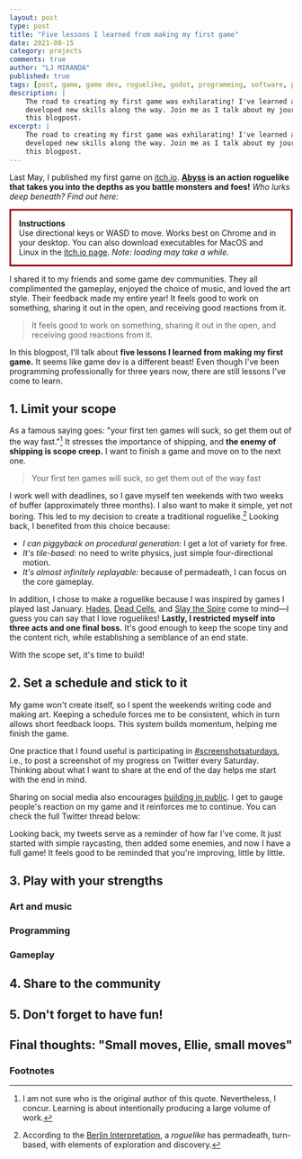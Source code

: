 ```yaml
---
layout: post
type: post
title: "Five lessons I learned from making my first game"
date: 2021-08-15
category: projects
comments: true
author: "LJ MIRANDA"
published: true
tags: [post, game, game dev, roguelike, godot, programming, software, pixel art, 8-bit, sprites, godot engine]
description: |
    The road to creating my first game was exhilarating! I've learned a lot and
    developed new skills along the way. Join me as I talk about my journey in
    this blogpost.
excerpt: |
    The road to creating my first game was exhilarating! I've learned a lot and
    developed new skills along the way. Join me as I talk about my journey in
    this blogpost.
---
```


<span class="firstcharacter">L</span>ast May, I published my first game on
[itch.io](https://ljvmiranda921.itch.io).
**[Abyss](https://ljvmiranda921.itch.io/abyss) is an action roguelike that
takes you into the depths as you battle monsters and foes!** *Who lurks deep
beneath? Find out here:*

<!--
<br />
<div align="center"><iframe frameborder="0" src="https://itch.io/embed-upload/3852074?color=31222c" allowfullscreen="" width="640" height="380"><a href="https://ljvmiranda921.itch.io/abyss">Play Abyss on itch.io</a></iframe></div>
<br />
-->

<p style="border:3px; border-style:solid; border-color:#a00000; padding: 1em;">
<b>Instructions</b><br>
Use directional keys or WASD to move. Works best on Chrome and in your
desktop. You can also download executables for MacOS and Linux in the <a href="https://ljvmiranda921.itch.io/abyss">itch.io page</a>. <i>Note: loading may take a while.</i>
</p>

I shared it to my friends and some game dev communities. They all complimented
the gameplay, enjoyed the choice of music, and loved the art style. Their
feedback made my entire year! It feels good to work on something, sharing it
out in the open, and receiving good reactions from it.

> It feels good to work on something, sharing it out in the open, and receiving
> good reactions from it.

 In this blogpost, I'll talk about **five lessons I learned from making my
 first game.** It seems like game dev is a different beast! Even though I've been
 programming professionally for three years now, there are still lessons I've
 come to learn.

## 1. Limit your scope

As a famous saying goes: "your first ten games will suck, so get them out of
the way fast."[^1] It stresses the importance of shipping, and **the enemy of
shipping is scope creep.** I want to finish a game and move on to the next one.

> Your first ten games will suck, so get them out of the way fast

I work well with deadlines, so I gave myself ten weekends with two weeks of
buffer (approximately three months). I also want to make it simple, yet not
boring. This led to my decision to create a traditional roguelike.[^2]
Looking back, I benefited from this choice because:

* *I can piggyback on procedural generation:* I get a lot of variety for free.
* *It's tile-based:* no need to write physics, just simple four-directional motion.
* *It's almost infinitely replayable:* because of permadeath, I can focus on
    the core gameplay.

<!-- add excalidraw of your plans maybe? -->


In addition, I chose to make a roguelike because I was inspired by games I
played last January.
[Hades](https://store.steampowered.com/app/1145360/Hades/), [Dead
Cells](https://deadcells.fandom.com/wiki/Fatal_Falls_DLC), and [Slay the
Spire](https://store.steampowered.com/app/646570/Slay_the_Spire/) come to
mind&mdash;I guess you can say that I love roguelikes! **Lastly, I restricted
myself into three acts and one final boss.** It's good enough to keep the scope
tiny and the content rich, while establishing a semblance of an end state. 


With the scope set, it's time to build!

## 2. Set a schedule and stick to it

My game won't create itself, so I spent the weekends writing code and making
art. Keeping a schedule forces me to be consistent, which in turn allows short
feedback loops. This system builds momentum, helping me finish the game.

One practice that I found useful is participating in
[#screenshotsaturdays](https://twitter.com/hashtag/screenshotsaturdays), i.e.,
to post a screenshot of my progress on Twitter every Saturday. Thinking about
what I want to share at the end of the day helps me start with the end in mind.

<!-- show layout gif of all your screenshots -->

Sharing on social media also encourages [building in
public](https://www.swyx.io/learn-in-public/). I get to gauge people's reaction
on my game and it reinforces me to continue. You can check the full Twitter
thread below:

<!--
<div align="center"><blockquote class="twitter-tweet" data-theme="light"><p lang="en" dir="ltr">raycasting kinda works <a href="https://t.co/B3FM55VWMj">pic.twitter.com/B3FM55VWMj</a></p>&mdash; カツ (@katsu_pxl) <a href="https://twitter.com/katsu_pxl/status/1368091736925380608?ref_src=twsrc%5Etfw">March 6, 2021</a></blockquote> <script async src="https://platform.twitter.com/widgets.js" charset="utf-8"></script></div>
-->

Looking back, my tweets serve as a reminder of how far I've come. It just
started with simple raycasting, then added some enemies, and now I have a full
game! It feels good to be reminded that you're improving, little by little.

## 3. Play with your strengths

### Art and music

### Programming

### Gameplay


<!--
Why
===
- I want to minimize the number of unknowns as much as possible

Creative Process
================
- Graphic: make a bar chart of uncertainty-level using Excalidraw
    - Art: mid, I am confident with my retro-pixel skills
    - Programming: high-mid, chose a programming language similar to Python
        - Initial idea was to use PICO-8, but a lot of learning curve
        - I just want to hack for now
    - Gameplay: low-mid, I am familiar with traditional roguelikes, but not too 
        familiar to understand their intricacies
    - Music: low, I don't know how to make music yet
Use each component as subsections?
-->


## 4. Share to the community

<!--
I realized that it's very important for me to join communities of like minded
people. I shared it in roguelikedev, newbie game dev community, and in godot
showcase discord groups.

I like getting feedback from a lot people as much as possible so that I can
further improve my craft.

Image: show screenshots of feedback!
-->


## 5. Don't forget to have fun!

<!--
My litmus test is: will I play it?
My initial mindset when building my first game is that I'm making it for myself
It's ok if the only audience is you.

If you enjoy playing it, then that's already good enough
-->


## Final thoughts: "Small moves, Ellie, small moves"

<!--
I only decided to make games recently. It was never a "took a tech/CS degree
because I want to make games when I was a kid" story. During 2020, I realized
that games are a good avenue of creative expression. I wrote a lot about it in
my analysis of Celeste, and my end-of-year personal game awards.

I realized that making games is quite an undertaking. But I was inspired by
this tweet reply by Johan Peitz:



And yes, I'd like to think that I'm making small moves.


It's also good to have inspirations: Daniel linssen, adam le doux, johan peitz
For more accomplished people: adamgryu, mark sparling (music), lena raine
(music), kasavin (story), noel berry (programming).


I'm definitely still exploring different ways to do
stuff. I already have a lot of game ideas on my mind, and I'm keeping track of
them in my notebook. Learning how to make music and chiptune

Thank you message here..
-->

### Footnotes

[^1]: I am not sure who is the original author of this quote. Nevertheless, I concur. Learning is about intentionally producing a large volume of work. 
[^2]: According to the [Berlin Interpretation](http://www.roguebasin.com/index.php?title=Berlin_Interpretation), a *roguelike* has permadeath, turn-based, with elements of exploration and discovery.

